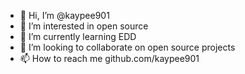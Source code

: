 - 👋 Hi, I’m @kaypee901
- 👀 I’m interested in open source
- 🌱 I’m currently learning EDD
- 💞️ I’m looking to collaborate on open source projects
- 📫 How to reach me github.com/kaypee901

<!---
kaypee901/kaypee901 is a ✨ special ✨ repository because its `README.md` (this file) appears on your GitHub profile.
You can click the Preview link to take a look at your changes.
--->
